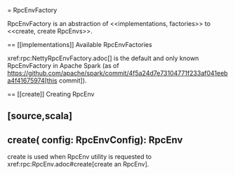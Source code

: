 = RpcEnvFactory

RpcEnvFactory is an abstraction of <<implementations, factories>> to <<create, create RpcEnvs>>.

== [[implementations]] Available RpcEnvFactories

xref:rpc:NettyRpcEnvFactory.adoc[] is the default and only known RpcEnvFactory in Apache Spark (as of https://github.com/apache/spark/commit/4f5a24d7e73104771f233af041eeba4f41675974[this commit]).

== [[create]] Creating RpcEnv

[source,scala]
----
create(
  config: RpcEnvConfig): RpcEnv
----

create is used when RpcEnv utility is requested to xref:rpc:RpcEnv.adoc#create[create an RpcEnv].
